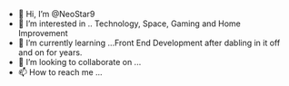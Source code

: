 - 👋 Hi, I’m @NeoStar9
- 👀 I’m interested in .. Technology, Space, Gaming and Home Improvement
- 🌱 I’m currently learning ...Front End Development after dabling in it off and on for years. 
- 💞️ I’m looking to collaborate on ...
- 📫 How to reach me ...

<!---
NeoStar9/NeoStar9 is a ✨ special ✨ repository because its `README.md` (this file) appears on your GitHub profile.
You can click the Preview link to take a look at your changes.
--->
